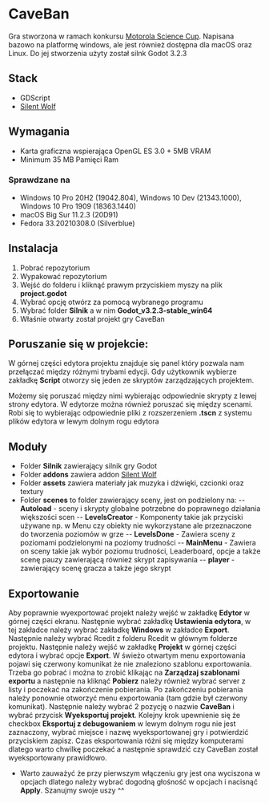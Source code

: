 
# CaveBan

Gra stworzona w ramach konkursu [Motorola Science Cup](https://science-cup.pl/). Napisana bazowo na platformę windows, ale jest również dostępna dla macOS oraz Linux. Do jej stworzenia użyty został silnk Godot 3.2.3

## Stack
- GDScript
- [Silent Wolf](https://silentwolf.com/)

## Wymagania

- Karta graficzna wspierająca OpenGL ES 3.0 + 5MB VRAM
- Minimum 35 MB Pamięci Ram


### Sprawdzane na

- Windows 10 Pro 20H2 (19042.804), Windows 10 Dev (21343.1000), Windows 10 Pro 1909 (18363.1440)
- macOS Big Sur 11.2.3 (20D91)
- Fedora 33.20210308.0 (Silverblue)

## Instalacja
1. Pobrać repozytorium
2. Wypakować repozytorium
3. Wejść do folderu i kliknąć prawym przyciskiem myszy na plik **project.godot**
4. Wybrać opcję otwórz za pomocą wybranego programu
5. Wybrać folder **Silnik** a w nim **Godot_v3.2.3-stable_win64**
6. Właśnie otwarty został projekt gry CaveBan

## Poruszanie się w projekcie:
W górnej części edytora projektu znajduje się panel który pozwala nam przełączać między różnymi trybami edycji. Gdy użytkownik wybierze zakładkę **Script** otworzy się jeden ze skryptów zarządzających projektem. 

Możemy się poruszać między nimi wybierając odpowiednie skrypty z lewej strony edytora. W edytorze można również poruszać się między scenami. Robi się to wybierając odpowiednie pliki z rozszerzeniem **.tscn** z systemu plików edytora w lewym dolnym rogu edytora


## Moduły  
- Folder **Silnik** zawierający silnik gry Godot 
- Folder **addons** zawiera addon [Silent Wolf](https://silentwolf.com) 
- Folder **assets** zawiera materiały jak muzyka i dźwięki, czcionki oraz textury 
-  Folder **scenes** to folder zawierający sceny, jest on podzielony na: 
--  **Autoload** - sceny i skrypty globalne potrzebne do poprawnego działania większości scen 
--  **LevelsCreator** - Komponenty takie jak przyciski używane np. w Menu czy obiekty nie wykorzystane ale przeznaczone do tworzenia poziomów w grze 
--  **LevelsDone** - Zawiera sceny z poziomami podzielonymi na poziomy trudności 
--  **MainMenu** - Zawiera on sceny takie jak wybór poziomu trudności, Leaderboard, opcje a także scenę pauzy zawierającą również skrypt zapisywania
--  **player** - zawierający scenę gracza a także jego skrypt

## Exportowanie
Aby poprawnie wyexportować projekt należy wejść w zakładkę **Edytor** w górnej części ekranu. Następnie wybrać zakładkę **Ustawienia edytora**, w tej zakładce należy wybrać zakładkę **Windows** w zakładce **Export**. Następnie należy wybrać Rcedit z folderu Rcedit w głównym folderze projektu. Następnie należy wejść w zakładkę **Projekt** w górnej części edytora i wybrać opcje **Export**.
W świeżo otwartym menu exportowania pojawi się czerwony komunikat że nie znaleziono szablonu exportowania. Trzeba go pobrać i można to zrobić klikając na **Zarządzaj szablonami exportu** a następnie na kliknąć **Pobierz** należy również wybrać server z listy i poczekać na zakończenie pobierania. Po zakończeniu pobierania należy ponownie otworzyć menu exportowania (tam gdzie był czerwony komunikat). Następnie należy wybrać 2 pozycję o nazwie **CaveBan** i wybrać przycisk  **Wyeksportuj projekt**. Kolejny krok upewnienie się że checkbox **Eksportuj z debugowaniem** w lewym dolnym rogu nie jest zaznaczony, wybrać miejsce i nazwę wyeksportowanej gry i potwierdzić przyciskiem zapisz. Czas eksportowania różni się między komputerami dlatego warto chwilkę poczekać a następnie sprawdzić czy CaveBan został wyeksportowany prawidłowo.
- Warto zauważyć że przy pierwszym włączeniu gry jest ona wyciszona w opcjach dlatego należy wybrać dogodną głośność w opcjach i nacisnąć **Apply**. Szanujmy swoje uszy ^^